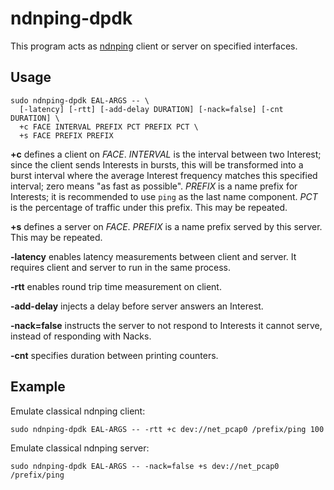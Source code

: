# ndnping-dpdk

This program acts as [ndnping](https://github.com/named-data/ndn-tools/tree/master/tools/ping) client or server on specified interfaces.

## Usage

```
sudo ndnping-dpdk EAL-ARGS -- \
  [-latency] [-rtt] [-add-delay DURATION] [-nack=false] [-cnt DURATION] \
  +c FACE INTERVAL PREFIX PCT PREFIX PCT \
  +s FACE PREFIX PREFIX
```

**+c** defines a client on *FACE*.
*INTERVAL* is the interval between two Interest; since the client sends Interests in bursts, this will be transformed into a burst interval where the average Interest frequency matches this specified interval; zero means "as fast as possible".
*PREFIX* is a name prefix for Interests; it is recommended to use `ping` as the last name component.
*PCT* is the percentage of traffic under this prefix.
This may be repeated.

**+s** defines a server on *FACE*.
*PREFIX* is a name prefix served by this server.
This may be repeated.

**-latency** enables latency measurements between client and server.
It requires client and server to run in the same process.

**-rtt** enables round trip time measurement on client.

**-add-delay** injects a delay before server answers an Interest.

**-nack=false** instructs the server to not respond to Interests it cannot serve, instead of responding with Nacks.

**-cnt** specifies duration between printing counters.

## Example

Emulate classical ndnping client:

```
sudo ndnping-dpdk EAL-ARGS -- -rtt +c dev://net_pcap0 /prefix/ping 100
```

Emulate classical ndnping server:

```
sudo ndnping-dpdk EAL-ARGS -- -nack=false +s dev://net_pcap0 /prefix/ping
```
